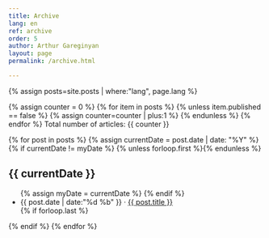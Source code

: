 ```yaml
---
title: Archive
lang: en
ref: archive
order: 5
author: Arthur Gareginyan
layout: page
permalink: /archive.html

---
```


{% assign posts=site.posts | where:"lang", page.lang %}

{% assign counter = 0 %}
{% for item in posts %}
	{% unless item.published == false %}
		{% assign counter=counter | plus:1 %}
	{% endunless %}
{% endfor %}
Total number of articles: {{ counter }}

<section class="archive-post-list">
	{% for post in posts %}
		{% assign currentDate = post.date | date: "%Y" %}
		{% if currentDate != myDate %}
			{% unless forloop.first %}</ul>{% endunless %}
			<h1>{{ currentDate }}</h1>
			<ul>
				{% assign myDate = currentDate %}
		{% endif %}
       <li>
       	<time>{{ post.date | date:"%d %b" }}</time>
       	&middot;
       	<a href="{{ post.url }}">{{ post.title }}</a>
       </li>
       {% if forloop.last %}</ul>{% endif %}
	{% endfor %}
</section>